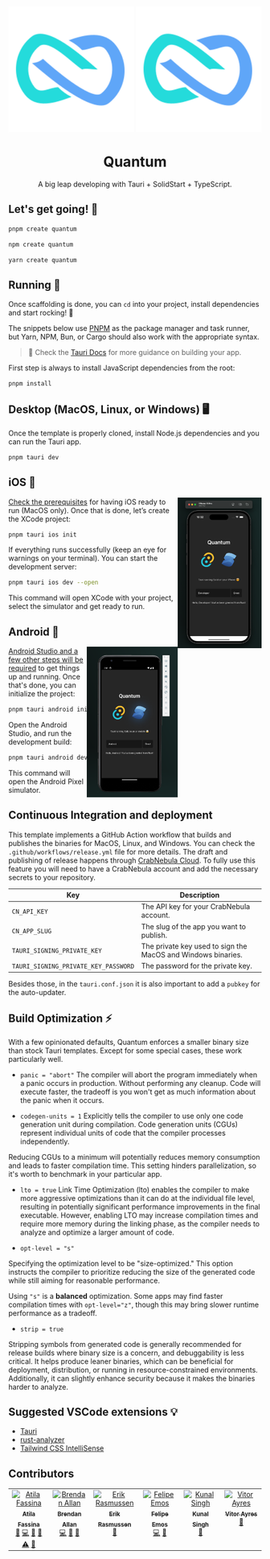 <div align="center">
<img src="/docs/quantum-dark-mode.svg#gh-dark-mode-only" width="250" />
<img src="/docs/quantum-dark-mode.svg#gh-light-mode-only" width="250" />
  <h1>Quantum</h1>
  <p>A big leap developing with Tauri + SolidStart + TypeScript.</p>
</div>

## Let's get going! 🐑

```sh
pnpm create quantum
```

```sh
npm create quantum
```

```sh
yarn create quantum
```

## Running 🚤

Once scaffolding is done, you can `cd` into your project, install dependencies and start rocking! 🤘

The snippets below use [PNPM](https://pnpm.io) as the package manager and task runner, but Yarn, NPM, Bun, or Cargo should also work with the appropriate syntax.

> 🛟 Check the [Tauri Docs](https://v2.tauri.app/) for more guidance on building your app.

First step is always to install JavaScript dependencies from the root:

```sh
pnpm install
```

## Desktop (MacOS, Linux, or Windows) 🖥️

Once the template is properly cloned, install Node.js dependencies and you can run the Tauri app.

```sh
pnpm tauri dev
```

## iOS 🍎

<img src="/docs/ios.png" align="right" height="300"/>

[Check the prerequisites](https://v2.tauri.app/guides/prerequisites/#ios) for having iOS ready to run (MacOS only).
Once that is done, let’s create the XCode project:

```sh
pnpm tauri ios init
```

If everything runs successfully (keep an eye for warnings on your terminal).
You can start the development server:

```sh
pnpm tauri ios dev --open
```

This command will open XCode with your project, select the simulator and get ready to run.

## Android 🤖

<img src="/docs/android.png" align="right" height="300"/>

[Android Studio and a few other steps will be required](https://v2.tauri.app/guides/prerequisites/#android) to get things up and running.
Once that's done, you can initialize the project:

```sh
pnpm tauri android init
```

Open the Android Studio, and run the development build:

```sh
pnpm tauri android dev
```

This command will open the Android Pixel simulator.

## Continuous Integration and deployment

This template implements a GitHub Action workflow that builds and publishes the binaries for MacOS, Linux, and Windows. You can check the `.github/workflows/release.yml` file for more details. The draft and publishing of release happens through [CrabNebula Cloud](https://crabnebula.dev/cloud). To fully use this feature you will need to have a CrabNebula account and add the necessary secrets to your repository.

| Key                                  | Description                                                  |
| ------------------------------------ | ------------------------------------------------------------ |
| `CN_API_KEY`                         | The API key for your CrabNebula account.                     |
| `CN_APP_SLUG`                        | The slug of the app you want to publish.                     |
| `TAURI_SIGNING_PRIVATE_KEY`          | The private key used to sign the MacOS and Windows binaries. |
| `TAURI_SIGNING_PRIVATE_KEY_PASSWORD` | The password for the private key.                            |

Besides those, in the `tauri.conf.json` it is also important to add a `pubkey` for the auto-updater.

## Build Optimization ⚡

With a few opinionated defaults, Quantum enforces a smaller binary size than stock Tauri templates. Except for some special cases, these work particularly well.

- `panic = "abort"`
  The compiler will abort the program immediately when a panic occurs in production. Without performing any cleanup. Code will execute faster, the tradeoff is you won't get as much information about the panic when it occurs.

- `codegen-units = 1`
  Explicitly tells the compiler to use only one code generation unit during compilation. Code generation units (CGUs) represent individual units of code that the compiler processes independently.

Reducing CGUs to a minimum will potentially reduces memory consumption and leads to faster compilation time. This setting hinders parallelization, so it's worth to benchmark in your particular app.

- `lto = true`
  Link Time Optimization (lto) enables the compiler to make more aggressive optimizations than it can do at the individual file level, resulting in potentially significant performance improvements in the final executable. However, enabling LTO may increase compilation times and require more memory during the linking phase, as the compiler needs to analyze and optimize a larger amount of code.

- `opt-level = "s"`

Specifying the optimization level to be "size-optimized." This option instructs the compiler to prioritize reducing the size of the generated code while still aiming for reasonable performance.

Using `"s"` is a **balanced** optimization. Some apps may find faster compilation times with `opt-level="z"`, though this may bring slower runtime performance as a tradeoff.

- `strip = true`

Stripping symbols from generated code is generally recommended for release builds where binary size is a concern, and debuggability is less critical. It helps produce leaner binaries, which can be beneficial for deployment, distribution, or running in resource-constrained environments. Additionally, it can slightly enhance security because it makes the binaries harder to analyze.

## Suggested VSCode extensions 💡

- [Tauri](https://marketplace.visualstudio.com/items?itemName=tauri-apps.tauri-vscode)
- [rust-analyzer](https://marketplace.visualstudio.com/items?itemName=rust-lang.rust-analyzer)
- [Tailwind CSS IntelliSense](https://marketplace.visualstudio.com/items?itemName=bradlc.vscode-tailwindcss)

## Contributors

<!-- ALL-CONTRIBUTORS-LIST:START - Do not remove or modify this section -->
<!-- prettier-ignore-start -->
<!-- markdownlint-disable -->
<table>
  <tbody>
    <tr>
      <td align="center" valign="top" width="14.28%"><a href="https://atila.io"><img src="https://avatars.githubusercontent.com/u/2382552?v=4?s=100" width="100px;" alt="Atila Fassina"/><br /><sub><b>Atila Fassina</b></sub></a><br /><a href="#maintenance-atilafassina" title="Maintenance">🚧</a> <a href="https://github.com/atilafassina/quantum/commits?author=atilafassina" title="Code">💻</a> <a href="https://github.com/atilafassina/quantum/commits?author=atilafassina" title="Documentation">📖</a> <a href="https://github.com/atilafassina/quantum/issues?q=author%3Aatilafassina" title="Bug reports">🐛</a> <a href="https://github.com/atilafassina/quantum/commits?author=atilafassina" title="Tests">⚠️</a> <a href="#ideas-atilafassina" title="Ideas, Planning, & Feedback">🤔</a></td>
      <td align="center" valign="top" width="14.28%"><a href="http://brendonovich.dev"><img src="https://avatars.githubusercontent.com/u/14191578?v=4?s=100" width="100px;" alt="Brendan Allan"/><br /><sub><b>Brendan Allan</b></sub></a><br /><a href="https://github.com/atilafassina/quantum/commits?author=brendonovich" title="Code">💻</a> <a href="#ideas-brendonovich" title="Ideas, Planning, & Feedback">🤔</a> <a href="https://github.com/atilafassina/quantum/issues?q=author%3Abrendonovich" title="Bug reports">🐛</a></td>
      <td align="center" valign="top" width="14.28%"><a href="https://erikras.com"><img src="https://avatars.githubusercontent.com/u/4396759?v=4?s=100" width="100px;" alt="Erik Rasmussen"/><br /><sub><b>Erik Rasmussen</b></sub></a><br /><a href="https://github.com/atilafassina/quantum/commits?author=erikras" title="Documentation">📖</a></td>
      <td align="center" valign="top" width="14.28%"><a href="https://github.com/FelipeEmos"><img src="https://avatars.githubusercontent.com/u/10969700?v=4?s=100" width="100px;" alt="Felipe Emos"/><br /><sub><b>Felipe Emos</b></sub></a><br /><a href="https://github.com/atilafassina/quantum/commits?author=felipeemos" title="Code">💻</a> <a href="https://github.com/atilafassina/quantum/issues?q=author%3Afelipeemos" title="Bug reports">🐛</a></td>
      <td align="center" valign="top" width="14.28%"><a href="https://kunalsin9h.com"><img src="https://avatars.githubusercontent.com/u/82411321?v=4?s=100" width="100px;" alt="Kunal Singh"/><br /><sub><b>Kunal Singh</b></sub></a><br /><a href="https://github.com/atilafassina/quantum/commits?author=kunalsin9h" title="Documentation">📖</a></td>
      <td align="center" valign="top" width="14.28%"><a href="https://eu.virtuaires.com.br/"><img src="https://avatars.githubusercontent.com/u/61759797?v=4?s=100" width="100px;" alt="Vitor Ayres"/><br /><sub><b>Vitor Ayres</b></sub></a><br /><a href="https://github.com/atilafassina/quantum/issues?q=author%3Avasfvitor" title="Bug reports">🐛</a></td>
    </tr>
  </tbody>
</table>

<!-- markdownlint-restore -->
<!-- prettier-ignore-end -->

<!-- ALL-CONTRIBUTORS-LIST:END -->
